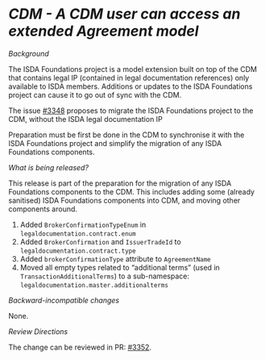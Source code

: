 # *CDM - A CDM user can access an extended Agreement model*

_Background_

The ISDA Foundations project is a model extension built on top of the CDM that contains legal IP (contained in legal documentation references) only available to ISDA members. Additions or updates to the ISDA Foundations project can cause it to go out of sync with the CDM.

The issue [#3348](https://github.com/finos/common-domain-model/issues/3348) proposes to migrate the ISDA Foundations project to the CDM, without the ISDA legal documentation IP

Preparation must be first be done in the CDM to synchronise it with the ISDA Foundations project and simplify the migration of any ISDA Foundations components.

_What is being released?_

This release is part of the preparation for the migration of any ISDA Foundations components to the CDM. This includes adding some (already sanitised) ISDA Foundations components into CDM, and moving other components around.

1. Added `BrokerConfirmationTypeEnum` in `legaldocumentation.contract.enum` 
2. Added `BrokerConfirmation` and `IssuerTradeId` to `legaldocumentation.contract.type`
3. Added `brokerConfirmationType` attribute to `AgreementName` 
4. Moved all empty types related to “additional terms” (used in `TransactionAdditionalTerms`) to a sub-namespace: `legaldocumentation.master.additionalterms`


_Backward-incompatible changes_

None.

_Review Directions_

The change can be reviewed in PR: [#3352](https://github.com/finos/common-domain-model/issues/3352).
